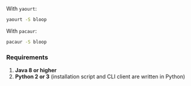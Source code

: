 With `yaourt`:

```bash
yaourt -S bloop
```

With `pacaur`:

```bash
pacaur -S bloop
```

### Requirements

1. **Java 8 or higher**
1. **Python 2 or 3** (installation script and CLI client are written in Python)